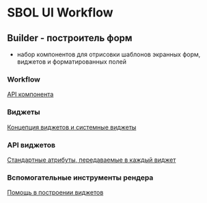 # SBOL UI Workflow

## Builder - построитель форм

- набор компонентов для отрисовки шаблонов экранных форм, виджетов и форматированных полей

### Workflow

[API компонента](./docs/WORKFLOW.md)

### Виджеты

[Концепция виджетов и системные виджеты](./docs/WIDGETS.md)

### API виджетов

[Стандартные атрибуты, передаваемые в каждый виджет](./docs/WIDGETS-API.md)

### Вспомогательные инструменты рендера

[Помощь в построении виджетов](./docs/RENDER-HELPERS.md)
